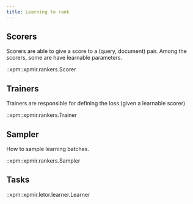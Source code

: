 ```yaml
---
title: Learning to rank
---
```


## Scorers

Scorers are able to give a score to a (query, document) pair. Among the
scorers, some are have learnable parameters.

::xpm::xpmir.rankers.Scorer


## Trainers

Trainers are responsible for defining the loss (given a learnable scorer)


::xpm::xpmir.rankers.Trainer

## Sampler

How to sample learning batches.

::xpm::xpmir.rankers.Sampler



## Tasks

::xpm::xpmir.letor.learner.Learner
